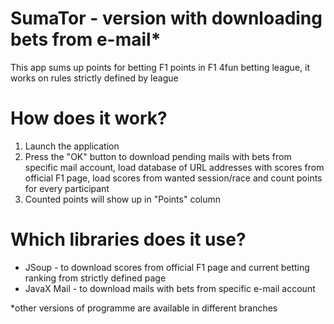 # SumaTor - version with downloading bets from e-mail*
This app sums up points for betting F1 points in F1 4fun betting league, it works on rules strictly defined by league

# How does it work?
1. Launch the application
2. Press the "OK" button to download pending mails with bets from specific mail account, load database of URL addresses with scores from official F1 page, load scores from wanted session/race and count points for every participant
3. Counted points will show up in "Points" column

# Which libraries does it use?
- JSoup - to download scores from official F1 page and current betting ranking from strictly defined page
- JavaX Mail - to download mails with bets from specific e-mail account

*other versions of programme are available in different branches

